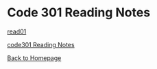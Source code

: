 # Code 301 Reading Notes

[read01](read01.md)



[code301 Reading Notes](/301/code301Table.md)

[Back to Homepage](README.md)